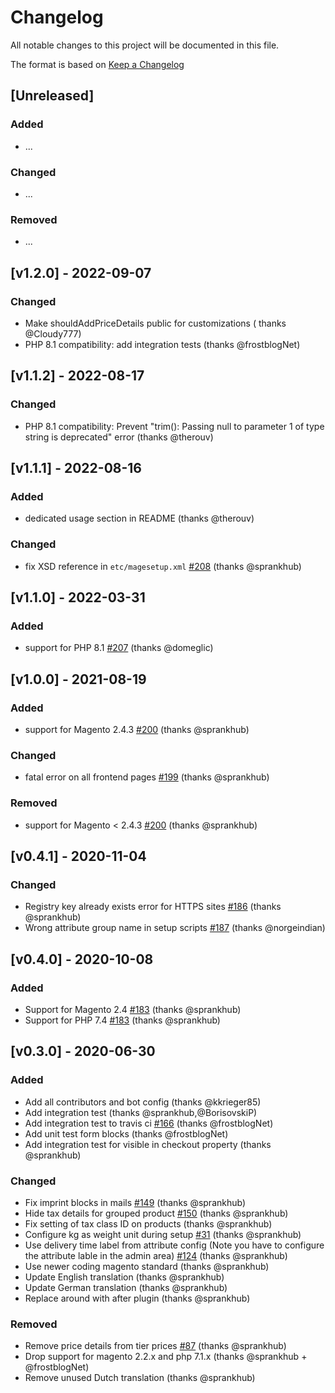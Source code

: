 # Changelog

All notable changes to this project will be documented in this file.

The format is based on [Keep a Changelog](https://keepachangelog.com/en/1.0.0/)

## [Unreleased]

### Added

- ...

### Changed

- ...

### Removed

- ...

## [v1.2.0] - 2022-09-07

### Changed
- Make shouldAddPriceDetails public for customizations ( thanks @Cloudy777)
- PHP 8.1 compatibility: add integration tests (thanks @frostblogNet)

## [v1.1.2] - 2022-08-17

### Changed

- PHP 8.1 compatibility: Prevent "trim(): Passing null to parameter 1 of type string is deprecated" error (thanks @therouv)

## [v1.1.1] - 2022-08-16

### Added

- dedicated usage section in README (thanks @therouv)

### Changed

- fix XSD reference in `etc/magesetup.xml` [#208](https://github.com/firegento/firegento-magesetup2/pull/208) (thanks @sprankhub)

## [v1.1.0] - 2022-03-31

### Added

- support for PHP 8.1 [#207](https://github.com/firegento/firegento-magesetup2/pull/207) (thanks @domeglic)

## [v1.0.0] - 2021-08-19

### Added

- support for Magento 2.4.3 [#200](https://github.com/firegento/firegento-magesetup2/pull/200) (thanks @sprankhub)

### Changed

- fatal error on all frontend pages [#199](https://github.com/firegento/firegento-magesetup2/issues/199) (thanks @sprankhub)

### Removed

- support for Magento < 2.4.3 [#200](https://github.com/firegento/firegento-magesetup2/pull/200) (thanks @sprankhub)

## [v0.4.1] - 2020-11-04

### Changed

- Registry key already exists error for HTTPS sites [#186](https://github.com/firegento/firegento-magesetup2/pull/186) (thanks @sprankhub)
- Wrong attribute group name in setup scripts [#187](https://github.com/firegento/firegento-magesetup2/pull/187) (thanks @norgeindian)

## [v0.4.0] - 2020-10-08

### Added

- Support for Magento 2.4 [#183](https://github.com/firegento/firegento-magesetup2/pull/183) (thanks @sprankhub)
- Support for PHP 7.4 [#183](https://github.com/firegento/firegento-magesetup2/pull/183) (thanks @sprankhub)

## [v0.3.0] - 2020-06-30

### Added

- Add all contributors and bot config (thanks @kkrieger85)
- Add integration test (thanks @sprankhub,@BorisovskiP)
- Add integration test to travis ci [#166](https://github.com/firegento/firegento-magesetup2/issues/166) (thanks @frostblogNet)
- Add unit test form blocks (thanks @frostblogNet)
- Add integration test for visible in checkout property (thanks @sprankhub)

### Changed

- Fix imprint blocks in mails [#149](https://github.com/firegento/firegento-magesetup2/issues/149) (thanks @sprankhub)
- Hide tax details for grouped product [#150](https://github.com/firegento/firegento-magesetup2/issues/150) (thanks @sprankhub)
- Fix setting of tax class ID on products (thanks @sprankhub)
- Configure kg as weight unit during setup [#31](https://github.com/firegento/firegento-magesetup2/issues/31) (thanks @sprankhub)
- Use delivery time label from attribute config (Note you have to configure the attribute lable in the admin area) [#124](https://github.com/firegento/firegento-magesetup2/issues/124) (thanks @sprankhub)
- Use newer coding magento standard (thanks @sprankhub)
- Update English translation (thanks @sprankhub)
- Update German translation (thanks @sprankhub)
- Replace around with after plugin (thanks @sprankhub)

### Removed

- Remove price details from tier prices [#87](https://github.com/firegento/firegento-magesetup2/issues/87) (thanks @sprankhub)
- Drop support for magento 2.2.x and php 7.1.x (thanks @sprankhub + @frostblogNet)
- Remove unused Dutch translation (thanks @sprankhub)
